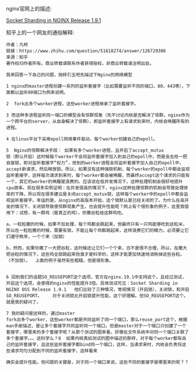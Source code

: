 <!--
author: checkking
date: 2017-04-16
title: nginx so_reuseport
tags: nginx
category: nginx
status: publish
summary: Socket Sharding in NGINX Release 1.9.1
-->
nginx官网上的描述:

[Socket Sharding in NGINX Release 1.9.1](https://www.nginx.com/blog/socket-sharding-nginx-release-1-9-1/)

知乎上的一个网友的通俗解释:

```
作者：凡柯
链接：https://www.zhihu.com/question/51618274/answer/126729306
来源：知乎
著作权归作者所有。商业转载请联系作者获得授权，非商业转载请注明出处。

我来回答一下自己的问题，抛砖引玉吧先描述下Nginx的网络模型

1 nginx的master进程创建一系列的监听套接字（比如需要监听不同的端口，80，443等），下面都以监听80端口为例来说明。

2  fork出多个worker进程，这些worker进程继承了监听套接字。

3 而这种多进程监听同一端口的模型会有惊群现象（先不讨论内核是否解决了惊群，nginx作为一个跨平台的server，从自身解决了惊群），即监听套接字上有请求到来时，内核会唤醒所有的进程。

4 在linux平台下采用epoll网络事件驱动，每个worker创建自己的epoll。

5  Nginx的惊群解决手段： 如果有多个worker进程，且开启了accept_mutux
锁（默认开启）这时候每个worker不会将监听套接字加入到自己的epoll中，而是会去抢一把自旋锁，即对监听套接字“权力”，抢到的worker进程会将监听套接字加入自己的epoll中，accept新请求，然后释放锁。所以，如果没有这种强锁机制，每个worker的epoll中都会监视监听套接字，这样每次请求到来时，每个worker都会被唤醒，而最终accept这个请求的只能有一个，其它的worker的唤醒是浪费的。应该说在低并发情况下，这种处理机制会很好地提升cpu效率。现在很多实例证明：在并发很高的情况下，nginx这种处理惊群的机制会导致处理效率的下降，所以现在很多建议是关闭accept_mutux锁，这样每个worker中的epoll中都会监视监听套接字。幸运的是，从nginx的高版本开始，这个锁默认是已经关闭的了。为什么在高并发的情况下，关闭锁导致使惊群现象产生，也会提升性能呢？网上有个很形象的例子，这里我借用下：试想，有一群鸡（是真正的鸡），你撒谷粒给这群鸡吃。

a，一粒粒撒的时候，如果不加处理，每个鸡都会跳起来，但最终只有一只鸡能够吃到这粒米，所以在一粒粒撒的时候，需要有锁，不能让每个鸡都跳起来，这样浪费它们的精力，必须要让它们遵守秩序，一个个来（加锁）    

b，然而，如果你撒了一大把谷粒，这时候还让它们一个个来，岂不是很不合理，所以，在撒大把谷粒的情况下，这些鸡全部跳起来抢食才是科学的，这样才能更加快速地消耗掉这些谷粒。（不加锁）。  上面的例子虽然有些粗糙，但是很形象。


6 回到我们的话题SO_REUSEPORT这个选项，官方在nginx.19.1中支持这个，且经过测试，开启这个选项，会使得的nginx的性能提升3倍。具体测试可见：Socket Sharding in NGINX OSS Release 1.9.1   他们比较了三种情况，常规情况（开启锁），关闭锁，和开启SO_REUSEPORT。    对于关闭锁比开启锁提升性能，这个好理解。但SO_REUSEPORT这个。就是我的疑问了。

7 我的疑问是这样的，通过master
fork出多个worker，这些worker都是共同监听了同一个端口，那么reuse_port这个，根据man手册描述，是让多个套接字共同监听同一个端口。但是master对于一个端口只创建了一个套接字，哪里来的多个套接字呢？从那个测试的图来看，好像在文件系统中对同一个端口关联了多个套接字。。。这科学么？8  如果内核真如测试的图中描述的那样，对于每个worker都有自己的监听套接字，且这些监听套接字都bind同一个端口，这样，当请求来时，内核会负责将这些请求均匀分配到不同的监听套接字，这样看来

确实会提升性能。但问题的关键是，对于同一个端口来说，这些不同的套接字是哪里来的呢？？
```
